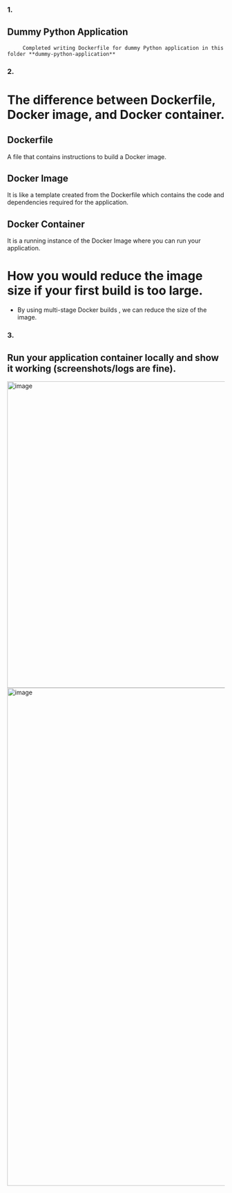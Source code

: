 
### 1.
## Dummy Python Application
         Completed writing Dockerfile for dummy Python application in this folder **dummy-python-application**

### 2.
 # The difference between Dockerfile, Docker image, and Docker container.

## Dockerfile  
A file that contains instructions to build a Docker image.  

## Docker Image  
It is like a template created from the Dockerfile which contains the code and dependencies required for the application.  

## Docker Container  
It is a running instance of the Docker Image where you can run your application.  


# How you would reduce the image size if your first build is too large.

- By using  multi-stage Docker builds , we can reduce the size of the image.  
### 3.
## Run your application container locally and show it working (screenshots/logs are fine).
<img width="1349" height="709" alt="image" src="https://github.com/user-attachments/assets/9404e2e2-cfbc-429b-a887-3ce2d373f3e1" />
<img width="1596" height="1152" alt="image" src="https://github.com/user-attachments/assets/27e33a1e-70a1-4b71-9323-36896b45e5cf" />
